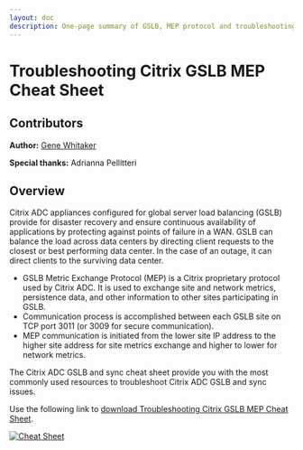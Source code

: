 ```yaml
---
layout: doc
description: One-page summary of GSLB, MEP protocol and troubleshooting tips.
---
```

# Troubleshooting Citrix GSLB MEP Cheat Sheet

## Contributors

**Author:** [Gene Whitaker](mailto:gene.whitaker@citrix.com)

**Special thanks:** Adrianna Pellitteri

## Overview

Citrix ADC appliances configured for global server load balancing (GSLB) provide for disaster recovery and ensure continuous availability of applications by protecting against points of failure in a WAN. GSLB can balance the load across data centers by directing client requests to the closest or best performing data center. In the case of an outage, it can direct clients to the surviving data center. 

*  GSLB Metric Exchange Protocol (MEP) is a Citrix proprietary protocol used by Citrix ADC. It is used to exchange site and network metrics, persistence data, and other information to other sites participating in GSLB.
*  Communication process is accomplished between each GSLB site on TCP port 3011 (or 3009 for secure communication).
*  MEP communication is initiated from the lower site IP address to the higher site address for site metrics exchange and higher to lower for network metrics.

The Citrix ADC GSLB and sync cheat sheet provide you with the most commonly used resources to troubleshoot Citrix ADC GSLB and sync issues.

Use the following link to [download Troubleshooting Citrix GSLB MEP Cheat Sheet](/en-us/tech-zone/learn/downloads/diagrams-posters_cheat-sheet-adc-troubleshooting-gslb.pdf).

[![Cheat Sheet](/en-us/tech-zone/learn/media/diagrams-posters_cheat-sheet-adc-troubleshooting-gslb_1.png)](/en-us/tech-zone/learn/downloads/diagrams-posters_cheat-sheet-adc-troubleshooting-gslb.pdf)
